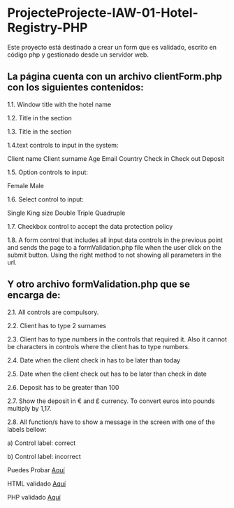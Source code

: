 # ProjecteProjecte-IAW-01-Hotel-Registry-PHP

Este proyecto está destinado a crear un form que es validado, escrito en código php y gestionado desde un servidor web.

## La página cuenta con un archivo clientForm.php con los siguientes contenidos:

1.1. Window title with the hotel name

1.2. Title in the <head> section

1.3. Title in the <body> section

1.4.text controls to input in the system:

Client name
Client surname
Age 
Email
Country
Check in
Check out
Deposit

1.5. Option controls to input:

Female
Male

1.6. Select control to input:

Single
King size
Double
Triple
Quadruple

1.7. Checkbox control to accept the data protection policy

1.8. A form control that includes all input data controls in the previous point and sends the page to a formValidation.php file when the user click on the submit button. Using the right method to not showing all parameters in the url.

## Y otro archivo formValidation.php que se encarga de:

2.1. All controls are compulsory. 

2.2. Client has to type 2 surnames 

2.3. Client has to type numbers in the controls that required it. Also it cannot be characters in controls where the client has to type numbers.

2.4. Date when the client check in has to be later than today

2.5. Date when the client check out has to be later than check in date

2.6. Deposit has to be greater than 100

2.7. Show the deposit in € and £ currency. To convert euros into pounds multiply by 1,17.

2.8. All function/s have to show a message in the screen with one of the labels bellow:

a) Control label: correct

b) Control label: incorrect


Puedes Probar [Aquí](https://rawgit.com/)

HTML validado [Aquí](https://validator.w3.org)

PHP validado [Aquí](https://phpcodechecker.com/)
